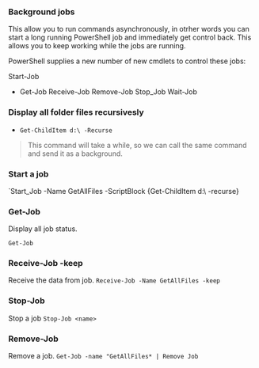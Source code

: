 ### Background jobs
This allow you to run commands asynchronously, in otrher words you can start a long running PowerShell job and immediately get control back. This allows you to keep working while the jobs are running.

PowerShell supplies a new number of new cmdlets to control these jobs:

Start-Job
* Get-Job
Receive-Job
Remove-Job
Stop_Job
Wait-Job


### Display all folder files recursivesly
* `Get-ChildItem d:\ -Recurse`

> This command will take a while, so we can call the same command and send it as a background.

 

### Start a job
`Start_Job -Name GetAllFiles -ScriptBlock {Get-ChildItem d:\ -recurse}

### Get-Job
Display all job status.

`Get-Job`

### Receive-Job -keep
Receive the data from job.
`Receive-Job -Name GetAllFiles -keep`

### Stop-Job
Stop a job
`Stop-Job <name>`

### Remove-Job
Remove a job.
`Get-Job -name "GetAllFiles* | Remove Job` 


